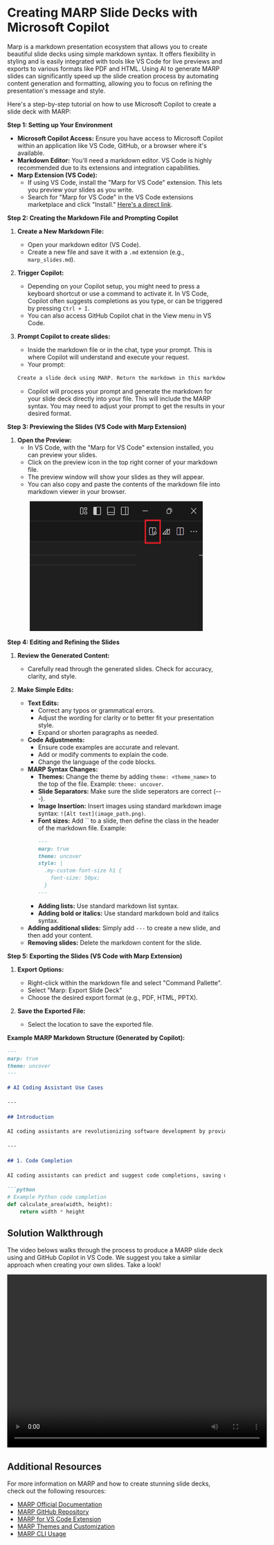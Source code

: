 # Creating MARP Slide Decks with Microsoft Copilot

Marp is a markdown presentation ecosystem that allows you to create beautiful slide decks using simple markdown syntax. It offers flexibility in styling and is easily integrated with tools like VS Code for live previews and exports to various formats like PDF and HTML. Using AI to generate MARP slides can significantly speed up the slide creation process by automating content generation and formatting, allowing you to focus on refining the presentation's message and style.

Here's a step-by-step tutorial on how to use Microsoft Copilot to create a slide deck with MARP:

**Step 1: Setting up Your Environment**

* **Microsoft Copilot Access:** Ensure you have access to Microsoft Copilot within an application like VS Code, GitHub, or a browser where it's available.
* **Markdown Editor:** You'll need a markdown editor. VS Code is highly recommended due to its extensions and integration capabilities.
* **Marp Extension (VS Code):**
    * If using VS Code, install the "Marp for VS Code" extension. This lets you preview your slides as you write.
    * Search for "Marp for VS Code" in the VS Code extensions marketplace and click "Install." [Here's a direct link](https://marketplace.visualstudio.com/items?itemName=marp-team.marp-vscode).

**Step 2: Creating the Markdown File and Prompting Copilot**

1.  **Create a New Markdown File:**
    * Open your markdown editor (VS Code).
    * Create a new file and save it with a `.md` extension (e.g., `marp_slides.md`).

2.  **Trigger Copilot:**
    * Depending on your Copilot setup, you might need to press a keyboard shortcut or use a command to activate it. In VS Code, Copilot often suggests completions as you type, or can be triggered by pressing `Ctrl + I`.
    * You can also access GitHub Copilot chat in the View menu in VS Code.

3.  **Prompt Copilot to create slides:**
    * Inside the markdown file or in the chat, type your prompt. This is where Copilot will understand and execute your request.
    * Your prompt:

    ```markdown
    Create a slide deck using MARP. Return the markdown in this markdown file. The slides will cover [add topic]. Start with an intro slide, then create a slide for each of the following subtopics: [add list of subtopics]. For each slide: [add additional instructions].
    ```
    * Copilot will process your prompt and generate the markdown for your slide deck directly into your file. This will include the MARP syntax. You may need to adjust your prompt to get the results in your desired format.

**Step 3: Previewing the Slides (VS Code with Marp Extension)**

1.  **Open the Preview:**
    * In VS Code, with the "Marp for VS Code" extension installed, you can preview your slides.
    * Click on the preview icon in the top right corner of your markdown file.
    * The preview window will show your slides as they will appear.
    * You can also copy and paste the contents of the markdown file into markdown viewer in your browser.

<p <img align="center" >
<img src="VSCodePreview.jpg" alt="Preview Icon" width="400" height="300" >
</p

**Step 4: Editing and Refining the Slides**

1.  **Review the Generated Content:**
    * Carefully read through the generated slides. Check for accuracy, clarity, and style.

2.  **Make Simple Edits:**
    * **Text Edits:**
        * Correct any typos or grammatical errors.
        * Adjust the wording for clarity or to better fit your presentation style.
        * Expand or shorten paragraphs as needed.
    * **Code Adjustments:**
        * Ensure code examples are accurate and relevant.
        * Add or modify comments to explain the code.
        * Change the language of the code blocks.
    * **MARP Syntax Changes:**
        * **Themes:** Change the theme by adding `theme: <theme_name>` to the top of the file. Example: `theme: uncover`.
        * **Slide Separators:** Make sure the slide seperators are correct (---).
        * **Image Insertion:** Insert images using standard markdown image syntax: `![Alt text](image_path.png)`.
        * **Font sizes:** Add `` to a slide, then define the class in the header of the markdown file. Example:
            ```markdown
            ---
            marp: true
            theme: uncover
            style: |
              .my-custom-font-size h1 {
                font-size: 50px;
              }
            ---
            ```
        * **Adding lists:** Use standard markdown list syntax.
        * **Adding bold or italics:** Use standard markdown bold and italics syntax.
    * **Adding additional slides:** Simply add `---` to create a new slide, and then add your content.
    * **Removing slides:** Delete the markdown content for the slide.

**Step 5: Exporting the Slides (VS Code with Marp Extension)**

1.  **Export Options:**
    * Right-click within the markdown file and select "Command Pallette".
    * Select "Marp: Export Slide Deck"
    * Choose the desired export format (e.g., PDF, HTML, PPTX).

2.  **Save the Exported File:**
    * Select the location to save the exported file.


**Example MARP Markdown Structure (Generated by Copilot):**

```markdown
---
marp: true
theme: uncover
---

# AI Coding Assistant Use Cases

---

## Introduction

AI coding assistants are revolutionizing software development by providing real-time assistance, code generation, and automation.

---

## 1. Code Completion

AI coding assistants can predict and suggest code completions, saving developers time and reducing errors.

```python
# Example Python code completion
def calculate_area(width, height):
    return width * height
```
## Solution Walkthrough

The video belows walks through the process to produce a MARP slide deck using and GitHub Copilot in VS Code. We suggest you take a similar approach when creating your own slides. Take a look! 

<p align="center">
  <video width="600" height="400" controls>
    <source src="Create a Slide Deck using MARP with GitHub Copilot.mp4" type="video/mp4">
  </video>
</p>

## Additional Resources

For more information on MARP and how to create stunning slide decks, check out the following resources:

* [MARP Official Documentation](https://marp.app/docs/)
* [MARP GitHub Repository](https://github.com/marp-team/marp)
* [MARP for VS Code Extension](https://marketplace.visualstudio.com/items?itemName=marp-team.marp-vscode)
* [MARP Themes and Customization](https://marp.app/customize)
* [MARP CLI Usage](https://marp.app/cli)